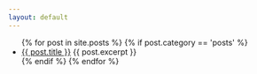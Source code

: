 ```yaml
---
layout: default
---
```

<ul>
  {% for post in site.posts %}
   {% if post.category == 'posts' %}
    <li>      
        <a href="{{ post.url }}">{{ post.title }}</a> 
        {{ post.excerpt }}
    </li>
    {% endif %}
  {% endfor %}
</ul>





